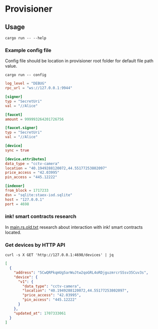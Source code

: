 # Provisioner

## Usage

```shell
cargo run -- --help
```

### Example config file

Config file should be location in provisioner root folder for default file path value.

```shell
cargo run -- config
```

```toml
log_level = "DEBUG"
rpc_url = "ws://127.0.0.1:9944"

[signer]
typ = "SecretUri"
val = "//Alice"

[faucet]
amount = 999993264201726756

[faucet.signer]
typ = "SecretUri"
val = "//Alice"

[device]
sync = true

[device.attributes]
data_type = "cctv-camera"
location = "40.1949288120072,44.55177253802097"
price_access = "42.03995"
pin_access = "445.12222"

[indexer]
from_block = 1717233
dsn = "sqlite:staex-iod.sqlite"
host = "127.0.0.1"
port = 4698
```

### ink! smart contracts research

In [main.rs.old.txt](./src/main.rs.old.txt) research about interaction with ink! smart contracts located.

### Get devices by HTTP API

```shell
curl -s X GET 'http://127.0.0.1:4698/devices' | jq
```

```json
[
  {
    "address": "5CwQRPkqmUg5arWuJtw2qoGRL4oRDjguzmrcrSSsv35Cuv3s",
    "device": {
      "v1": {
        "data_type": "cctv-camera",
        "location": "40.1949288120072,44.55177253802097",
        "price_access": "42.03995",
        "pin_access": "445.12222"
      }
    },
    "updated_at": 1707333061
  }
]
```
